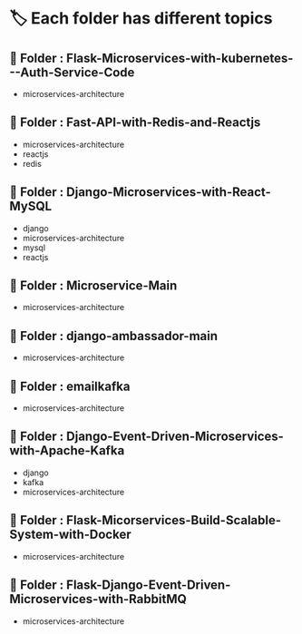 # 🏷️ Each folder has different topics

## 🔹 Folder : Flask-Microservices-with-kubernetes---Auth-Service-Code
- microservices-architecture

## 🔹 Folder : Fast-API-with-Redis-and-Reactjs
- microservices-architecture
- reactjs
- redis

## 🔹 Folder : Django-Microservices-with-React-MySQL
- django
- microservices-architecture
- mysql
- reactjs

## 🔹 Folder : Microservice-Main
- microservices-architecture

## 🔹 Folder : django-ambassador-main
- microservices-architecture

## 🔹 Folder : emailkafka
- microservices-architecture

## 🔹 Folder : Django-Event-Driven-Microservices-with-Apache-Kafka
- django
- kafka
- microservices-architecture

## 🔹 Folder : Flask-Micorservices-Build-Scalable-System-with-Docker
- microservices-architecture

## 🔹 Folder : Flask-Django-Event-Driven-Microservices-with-RabbitMQ
- microservices-architecture

